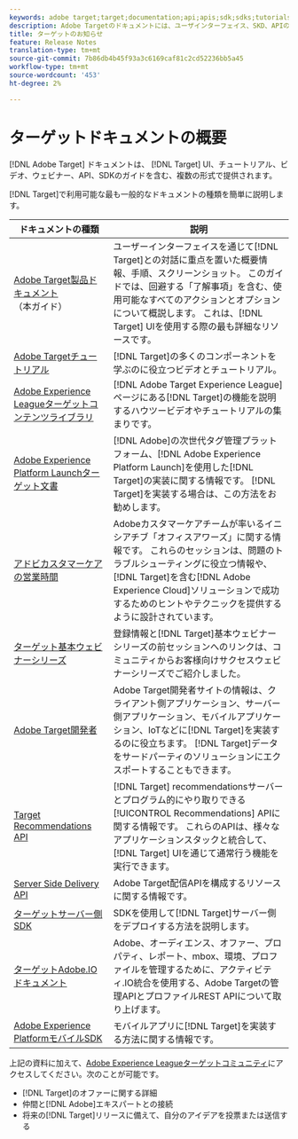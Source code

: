 ```yaml
---
keywords: adobe target;target;documentation;api;apis;sdk;sdks;tutorials;doc;documentation
description: Adobe Targetのドキュメントには、ユーザインターフェイス、SKD、APIの概要、チュートリアル、ガイドなど、複数の形式が用意されています。
title: ターゲットのお知らせ
feature: Release Notes
translation-type: tm+mt
source-git-commit: 7b86db4b45f93a3c6169caf81c2cd52236bb5a45
workflow-type: tm+mt
source-wordcount: '453'
ht-degree: 2%

---
```



# ターゲットドキュメントの概要

[!DNL Adobe Target] ドキュメントは、 [!DNL Target] UI、チュートリアル、ビデオ、ウェビナー、API、SDKのガイドを含む、複数の形式で提供されます。

[!DNL Target]で利用可能な最も一般的なドキュメントの種類を簡単に説明します。

| ドキュメントの種類 | 説明 |
| --- | --- |
| [Adobe Target製品ドキュメント](/help/target-home.md)<br>（本ガイド） | ユーザーインターフェイスを通じて[!DNL Target]との対話に重点を置いた概要情報、手順、スクリーンショット。 このガイドでは、回避する「了解事項」を含む、使用可能なすべてのアクションとオプションについて概説します。 これは、[!DNL Target] UIを使用する際の最も詳細なリソースです。 |
| [Adobe Targetチュートリアル](https://experienceleague.adobe.com/docs/target-learn/tutorials/overview.html) | [!DNL Target]の多くのコンポーネントを学ぶのに役立つビデオとチュートリアル。 |
| [Adobe Experience Leagueターゲットコンテンツライブラリ](https://guided.adobe.com/#recommended/solutions/target) | [!DNL Adobe Target Experience League]ページにある[!DNL Target]の機能を説明するハウツービデオやチュートリアルの集まりです。 |
| [Adobe Experience Platform Launchターゲット文書](/help/c-implementing-target/c-implementing-target-for-client-side-web/how-to-deployatjs/cmp-implementing-target-using-adobe-launch.md) | [!DNL Adobe]の次世代タグ管理プラットフォーム、[!DNL Adobe Experience Platform Launch]を使用した[!DNL Target]の実装に関する情報です。 [!DNL Target]を実装する場合は、この方法をお勧めします。 |
| [アドビカスタマーケアの営業時間](/help/cmp-resources-and-contact-information.md#concept_58EA30379D3B48C4848BA2A8C464A5B7) | Adobeカスタマーケアチームが率いるイニシアチブ「オフィスアワーズ」に関する情報です。 これらのセッションは、問題のトラブルシューティングに役立つ情報や、[!DNL Target]を含む[!DNL Adobe Experience Cloud]ソリューションで成功するためのヒントやテクニックを提供するように設計されています。 |
| [ターゲット基本ウェビナーシリーズ](https://landing.adobe.com/acs/2018/na/adobe-target/registration.html) | 登録情報と[!DNL Target]基本ウェビナーシリーズの前セッションへのリンクは、コミュニティからお客様向けサクセスウェビナーシリーズでご紹介しました。 |
| [Adobe Target開発者](http://developers.adobetarget.com/) | Adobe Target開発者サイトの情報は、クライアント側アプリケーション、サーバー側アプリケーション、モバイルアプリケーション、IoTなどに[!DNL Target]を実装するのに役立ちます。 [!DNL Target]データをサードパーティのソリューションにエクスポートすることもできます。 |
| [Target Recommendations API](https://developers.adobetarget.com/api/recommendations/) | [!DNL Target] recommendationsサーバーとプログラム的にやり取りできる[!UICONTROL Recommendations] APIに関する情報です。 これらのAPIは、様々なアプリケーションスタックと統合して、[!DNL Target] UIを通じて通常行う機能を実行できます。 |
| [Server Side Delivery API](https://developers.adobetarget.com/api/delivery-api/) | Adobe Target配信APIを構成するリソースに関する情報です。 |
| [ターゲットサーバー側SDK](https://adobetarget-sdks.gitbook.io/docs/) | SDKを使用して[!DNL Target]サーバー側をデプロイする方法を説明します。 |
| [ターゲットAdobe.IOドキュメント](http://developers.adobetarget.com/api/#introduction) | Adobe、オーディエンス、オファー、プロパティ、レポート、mbox、環境、プロファイルを管理するために、アクティビティ.IO統合を使用する、Adobe Targetの管理APIとプロファイルREST APIについて取り上げます。 |
| [Adobe Experience PlatformモバイルSDK](https://aep-sdks.gitbook.io/docs/using-mobile-extensions/adobe-target) | モバイルアプリに[!DNL Target]を実装する方法に関する情報です。 |

上記の資料に加えて、[Adobe Experience Leagueターゲットコミュニティ](https://experienceleaguecommunities.adobe.com/t5/adobe-target/ct-p/adobe-target-community)にアクセスしてください。次のことが可能です。

* [!DNL Target]のオファーに関する詳細
* 仲間と[!DNL Adobe]エキスパートとの接続
* 将来の[!DNL Target]リリースに備えて、自分のアイデアを投票または送信する